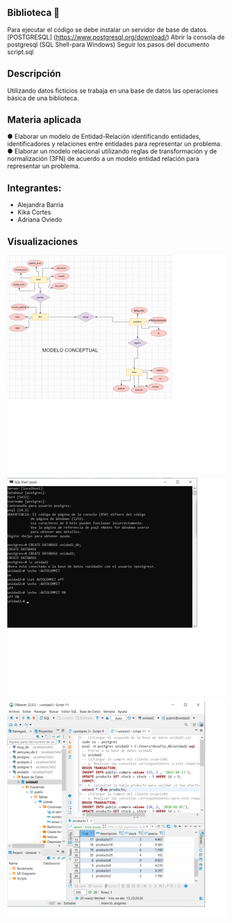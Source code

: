 ## Biblioteca 📃
Para ejecutar el código se debe instalar un servidor de base de datos.
[POSTGRESQL] (https://www.postgresql.org/download/)
Abrir la consola de postgresql (SQL Shell-para Windows)
Seguir los pasos del documento script.sql

## Descripción
Utilizando datos ficticios se trabaja en una base de datos las operaciones básica de una biblioteca.

## Materia aplicada
● Elaborar un modelo de Entidad-Relación identificando entidades, identificadores y relaciones entre entidades para representar un problema.
● Elaborar un modelo relacional utilizando reglas de transformación y de normalización (3FN) de acuerdo a un modelo entidad relación para representar un problema.

## Integrantes:
- Alejandra Barria
- Kika Cortes
- Adriana Oviedo

## Visualizaciones
![](https://github.com/aleyire/biblioteca/blob/main/img/modelo_conceptual.png)

![](https://github.com/aleyire/Entendiendo-como-se-comportan-nuestros-clientes/blob/main/img/preview_2.png)

![](https://github.com/aleyire/Entendiendo-como-se-comportan-nuestros-clientes/blob/main/img/primer_select_producto.png)
